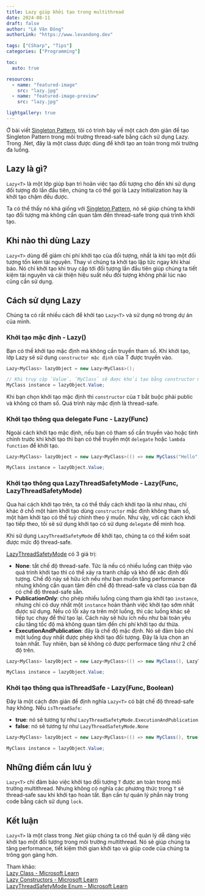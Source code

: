 ```yaml
---
title: Lazy giúp khởi tạo trong multithread
date: 2024-08-11
draft: false
author: "Lê Văn Đông"
authorLink: "https://www.levandong.dev"

tags: ["CSharp", "Tips"]
categories: ["Programming"]

toc:
  auto: true

resources:
  - name: "featured-image"
    src: "lazy.jpg"
  - name: "featured-image-preview"
    src: "lazy.jpg"

lightgallery: true
---
```

Ở bài viết [Singleton Pattern](/singleton-pattern/), tôi có trình bày về một cách đơn giản để tạo Singleton Pattern trong môi trường thread-safe bằng cách sử dụng Lazy<T>. Trong .Net, đây là một class được dùng để khởi tạo an toàn trong môi trường đa luồng.

Lazy<T> là gì?
--------------

`Lazy<T>` là một lớp giúp bạn trì hoãn việc tạo đối tượng cho đến khi sử dụng đối tượng đó lần đầu tiên, chúng ta có thể gọi là Lazy Initialization hay là khởi tạo chậm đều được.

Ta có thể thấy nó khá giống với [Singleton Pattern](/singleton-pattern/), nó sẽ giúp chúng ta khởi tạo đối tượng mà không cần quan tâm đến thread-safe trong quá trình khởi tạo.

Khi nào thì dùng Lazy<T>
------------------------

`Lazy<T>` dùng để giảm chi phí khởi tạo của đối tượng, nhất là khi tạo một đối tượng tốn kém tài nguyên. Thay vì chúng ta khởi tạo lập tức ngay khi khai báo. Nó chỉ khởi tạo khi truy cập tới đối tượng lần đầu tiên giúp chúng ta tiết kiệm tài nguyên và cải thiện hiệu suất nếu đối tượng không phải lúc nào cũng cần sử dụng.

Cách sử dụng Lazy<T>
--------------------

Chúng ta có rất nhiều cách để khởi tạo `Lazy<T>` và sử dụng nó trong dự án của mình.

### Khởi tạo mặc định - Lazy<T>()

Bạn có thể khởi tạo mặc định mà không cần truyền tham số. Khi khởi tạo, lớp Lazy sẽ sử dụng `constructor mặc định` của T được truyền vào.
```csharp
Lazy<MyClass> lazyObject = new Lazy<MyClass>();

// Khi truy cập `Value`, `MyClass` sẽ được khởi tạo bằng constructor mặc định.
MyClass instance = lazyObject.Value;
```
Khi bạn chọn khởi tạo mặc định thì `constructor` của `T` bắt buộc phải public và không có tham số. Quá trình này mặc định là thread-safe.

### Khởi tạo thông qua delegate Func<T> - Lazy<T>(Func<T>) 

Ngoài cách khởi tạo mặc định, nếu bạn có tham số cần truyền vào hoặc tinh chỉnh trước khi khởi tạo thì bạn có thể truyền một `delegate` hoặc `lambda function` để khởi tạo.
```csharp
Lazy<MyClass> lazyObject = new Lazy<MyClass>(() => new MyClass("Hello"));

MyClass instance = lazyObject.Value;
```
### Khởi tạo thông qua LazyThreadSafetyMode - Lazy<T>(Func<T>, LazyThreadSafetyMode)

Qua hai cách khởi tạo trên, ta có thể thấy cách khởi tạo là như nhau, chỉ khác ở chỗ một hàm khởi tạo dùng `constructor` mặc định không tham số, một hàm khởi tạo có thể tuỳ chỉnh theo ý muốn. Như vậy, với các cách khởi tạo tiếp theo, tôi sẽ sử dụng khởi tạo có sử dụng `delegate` để minh hoạ.

Khi sử dụng `LazyThreadSafetyMode` để khởi tạo, chúng ta có thể kiểm soát được mức độ thread-safe.

[LazyThreadSafetyMode](https://learn.microsoft.com/en-us/dotnet/api/system.threading.lazythreadsafetymode?view=net-8.0#system-threading-lazythreadsafetymode-executionandpublication) có 3 giá trị:

*   **None**: tắt chế độ thread-safe. Tức là nếu có nhiều luồng can thiệp vào quá trình khởi tạo thì có thể xảy ra tranh chấp và khó để xác định đối tượng. Chế độ này sẽ hữu ích nếu như bạn muốn tăng performance nhưng không cần quan tâm đến chế độ thread-safe và class của bạn đã có chế độ thread-safe sẵn.
*   **PublicationOnly**: cho phép nhiều luồng cùng tham gia khởi tạo `instance`, nhưng chỉ có duy nhất một `instance` hoàn thành việc khởi tạo sớm nhất được sử dụng. Nếu có lỗi xảy ra trên một luồng, thì các luồng khác sẽ tiếp tục chạy để thử tạo lại. Cách này sẽ hữu ích nếu như bài toán yêu cầu tăng tốc độ mà không quan tâm đến chi phí khởi tạo dư thừa.
*   **ExecutionAndPublication**: đây là chế độ mặc định. Nó sẽ đảm bảo chỉ một luồng duy nhất được phép khởi tạo đối tượng. Đây là lựa chọn an toàn nhất. Tuy nhiên, bạn sẽ không có được performace tăng như 2 chế độ trên.
```c#
Lazy<MyClass> lazyObject = new Lazy<MyClass>(() => new MyClass(), LazyThreadSafetyModExecutionAndPublication);

MyClass instance = lazyObject.Value;
```
### Khởi tạo thông qua isThreadSafe - Lazy<T>(Func<T>, Boolean)  

Đây là một cách đơn giản để định nghĩa `Lazy<T>` có bật chế độ thread-safe hay không. Nếu `isThreadSafe`:

*   **true**: nó sẽ tương tự như `LazyThreadSafetyMode.ExecutionAndPublication`
*   **false**: nó sẽ tương tự như `LazyThreadSafetyMode.None`
```c#
Lazy<MyClass> lazyObject = new Lazy<MyClass>(() => new MyClass(), true);

MyClass instance = lazyObject.Value;
```
Những điểm cần lưu ý
--------------------

`Lazy<T>` chỉ đảm bảo việc khởi tạo đối tượng `T` được an toàn trong môi trường multithread. Nhưng không có nghĩa các phương thức trong `T` sẽ thread-safe sau khi khởi tạo hoàn tất. Bạn cần tự quản lý phần này trong code bằng cách sử dụng `lock`.

Kết luận
--------

`Lazy<T>` là một class trong .Net giúp chúng ta có thể quản lý dễ dàng việc khởi tạo một đối tượng trong môi trường multithread. Nó sẽ giúp chúng ta tăng performance, tiết kiệm thời gian khởi tạo và giúp code của chúng ta trông gọn gàng hơn.

Tham khảo:  
[Lazy<T> Class - Microsoft Learn](https://learn.microsoft.com/en-us/dotnet/api/system.lazy-1?view=net-8.0)  
[Lazy<T> Constructors - Microsoft Learn](https://learn.microsoft.com/en-us/dotnet/api/system.lazy-1.-ctor?view=net-8.0)  
[LazyThreadSafetyMode Enum - Microsoft Learn](https://learn.microsoft.com/en-us/dotnet/api/system.threading.lazythreadsafetymode?view=net-8.0)